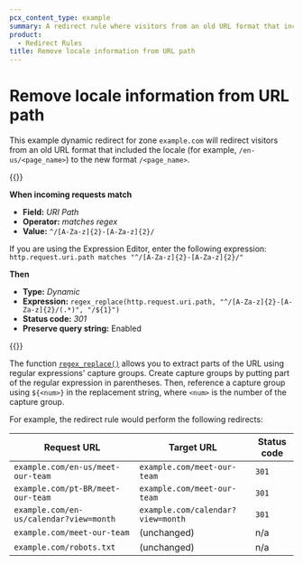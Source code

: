 ```yaml
---
pcx_content_type: example
summary: A redirect rule where visitors from an old URL format that included the locale are redirected to the new format.
product:
  - Redirect Rules
title: Remove locale information from URL path
---
```


# Remove locale information from URL path

This example dynamic redirect for zone `example.com` will redirect visitors from an old URL format that included the locale (for example, `/en-us/<page_name>`) to the new format `/<page_name>`.

{{<example>}}

**When incoming requests match**

* **Field:** _URI Path_
* **Operator:** _matches regex_
* **Value:** `^/[A-Za-z]{2}-[A-Za-z]{2}/`

If you are using the Expression Editor, enter the following expression:<br>
`http.request.uri.path matches "^/[A-Za-z]{2}-[A-Za-z]{2}/"`

**Then**

* **Type:** _Dynamic_
* **Expression:** `regex_replace(http.request.uri.path, "^/[A-Za-z]{2}-[A-Za-z]{2}/(.*)", "/${1}")`
* **Status code:** _301_
* **Preserve query string:** Enabled

{{</example>}}

The function [`regex_replace()`](/ruleset-engine/rules-language/functions/#function-regex_replace) allows you to extract parts of the URL using regular expressions' capture groups. Create capture groups by putting part of the regular expression in parentheses. Then, reference a capture group using `${<num>}` in the replacement string, where `<num>` is the number of the capture group.

For example, the redirect rule would perform the following redirects:

Request URL                             | Target URL                        | Status code
----------------------------------------|-----------------------------------|------------
`example.com/en-us/meet-our-team`       | `example.com/meet-our-team`       | `301`
`example.com/pt-BR/meet-our-team`       | `example.com/meet-our-team`       | `301`
`example.com/en-us/calendar?view=month` | `example.com/calendar?view=month` | `301`
`example.com/meet-our-team`             | (unchanged)                       | n/a
`example.com/robots.txt`                | (unchanged)                       | n/a
